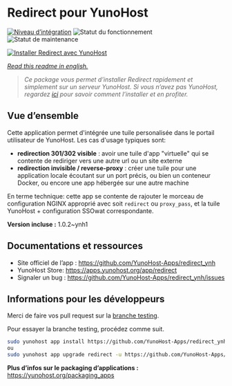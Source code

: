 <!--
N.B.: This README was automatically generated by https://github.com/YunoHost/apps/tree/master/tools/README-generator
It shall NOT be edited by hand.
-->

# Redirect pour YunoHost

[![Niveau d’intégration](https://dash.yunohost.org/integration/redirect.svg)](https://dash.yunohost.org/appci/app/redirect) ![Statut du fonctionnement](https://ci-apps.yunohost.org/ci/badges/redirect.status.svg) ![Statut de maintenance](https://ci-apps.yunohost.org/ci/badges/redirect.maintain.svg)

[![Installer Redirect avec YunoHost](https://install-app.yunohost.org/install-with-yunohost.svg)](https://install-app.yunohost.org/?app=redirect)

*[Read this readme in english.](./README.md)*

> *Ce package vous permet d’installer Redirect rapidement et simplement sur un serveur YunoHost.
Si vous n’avez pas YunoHost, regardez [ici](https://yunohost.org/#/install) pour savoir comment l’installer et en profiter.*

## Vue d’ensemble

Cette application permet d'intégrée une tuile personalisée dans le portail utilisateur de YunoHost. Les cas d'usage typiques sont:
- **redirection 301/302 visible** : avoir une tuile d'app "virtuelle" qui se contente de rediriger vers une autre url ou un site externe
- **redirection invisible / reverse-proxy** : créer une tuile pour une application locale écoutant sur un port précis, ou bien un conteneur Docker, ou encore une app hébergée sur une autre machine

En terme technique: cette app se contente de rajouter le morceau de configuration NGINX approprié avec soit `redirect` ou `proxy_pass`, et la tuile YunoHost + configuration SSOwat correspondante.


**Version incluse :** 1.0.2~ynh1
## Documentations et ressources

* Site officiel de l’app : <https://github.com/YunoHost-Apps/redirect_ynh>
* YunoHost Store: <https://apps.yunohost.org/app/redirect>
* Signaler un bug : <https://github.com/YunoHost-Apps/redirect_ynh/issues>

## Informations pour les développeurs

Merci de faire vos pull request sur la [branche testing](https://github.com/YunoHost-Apps/redirect_ynh/tree/testing).

Pour essayer la branche testing, procédez comme suit.

``` bash
sudo yunohost app install https://github.com/YunoHost-Apps/redirect_ynh/tree/testing --debug
ou
sudo yunohost app upgrade redirect -u https://github.com/YunoHost-Apps/redirect_ynh/tree/testing --debug
```

**Plus d’infos sur le packaging d’applications :** <https://yunohost.org/packaging_apps>